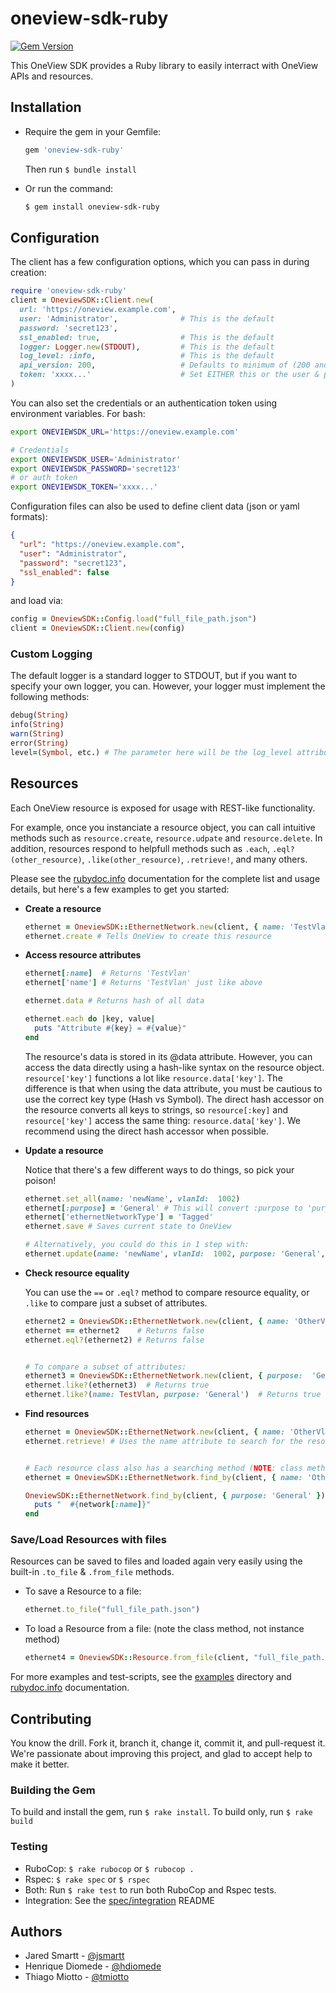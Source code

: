 # oneview-sdk-ruby
[![Gem Version](https://badge.fury.io/rb/oneview-sdk-ruby.svg)](https://badge.fury.io/rb/oneview-sdk-ruby)


This OneView SDK provides a Ruby library to easily interract with OneView APIs and resources.

## Installation
- Require the gem in your Gemfile:
  
  ```ruby
  gem 'oneview-sdk-ruby'
  ```
  
  Then run `$ bundle install`
- Or run the command:
  
  ```bash
  $ gem install oneview-sdk-ruby
  ```


## Configuration
The client has a few configuration options, which you can pass in during creation:

```ruby
require 'oneview-sdk-ruby'
client = OneviewSDK::Client.new(
  url: 'https://oneview.example.com',
  user: 'Administrator',              # This is the default
  password: 'secret123',
  ssl_enabled: true,                  # This is the default
  logger: Logger.new(STDOUT),         # This is the default
  log_level: :info,                   # This is the default
  api_version: 200,                   # Defaults to minimum of (200 and appliance API version)
  token: 'xxxx...'                    # Set EITHER this or the user & password
)
```

You can also set the credentials or an authentication token using environment variables. For bash:

```bash
export ONEVIEWSDK_URL='https://oneview.example.com'

# Credentials
export ONEVIEWSDK_USER='Administrator'
export ONEVIEWSDK_PASSWORD='secret123'
# or auth token
export ONEVIEWSDK_TOKEN='xxxx...'
```

Configuration files can also be used to define client data (json or yaml formats):

```json
{
  "url": "https://oneview.example.com",
  "user": "Administrator",
  "password": "secret123",
  "ssl_enabled": false
}
```

and load via:

```ruby
config = OneviewSDK::Config.load("full_file_path.json")
client = OneviewSDK::Client.new(config)
```

### Custom Logging
The default logger is a standard logger to STDOUT, but if you want to specify your own logger, you can.  However, your logger must implement the following methods:

```ruby
debug(String)
info(String)
warn(String)
error(String)
level=(Symbol, etc.) # The parameter here will be the log_level attribute
```

## Resources
Each OneView resource is exposed for usage with REST-like functionality.

For example, once you instanciate a resource object, you can call intuitive methods such as `resource.create`, `resource.udpate` and `resource.delete`. In addition, resources respond to helpfull methods such as `.each`, `.eql?(other_resource)`, `.like(other_resource)`, `.retrieve!`, and many others.

Please see the [rubydoc.info](http://www.rubydoc.info/gems/oneview-sdk-ruby) documentation for the complete list and usage details, but here's a few examples to get you started:

- **Create a resource**
  
  ```ruby
  ethernet = OneviewSDK::EthernetNetwork.new(client, { name: 'TestVlan', vlanId:  1001, purpose:  'General' })
  ethernet.create # Tells OneView to create this resource
  ```

- **Access resource attributes**
  
  ```ruby
  ethernet[:name]  # Returns 'TestVlan'
  ethernet['name'] # Returns 'TestVlan' just like above
  
  ethernet.data # Returns hash of all data
  
  ethernet.each do |key, value|
    puts "Attribute #{key} = #{value}"
  end
  ```
  
  The resource's data is stored in its @data attribute.  However, you can access the data directly using a hash-like syntax on the resource object. `resource['key']` functions a lot like `resource.data['key']`. The difference is that when using the data attribute, you must be cautious to use the correct key type (Hash vs Symbol).
  The direct hash accessor on the resource converts all keys to strings, so `resource[:key]` and `resource['key']` access the same thing: `resource.data['key']`.
  We recommend using the direct hash accessor when possible.

- **Update a resource**
  
  Notice that there's a few different ways to do things, so pick your poison!
  ```ruby
  ethernet.set_all(name: 'newName', vlanId:  1002)
  ethernet[:purpose] = 'General' # This will convert :purpose to 'purpose' under the hood.
  ethernet['ethernetNetworkType'] = 'Tagged'
  ethernet.save # Saves current state to OneView
  
  # Alternatively, you could do this in 1 step with:
  ethernet.update(name: 'newName', vlanId:  1002, purpose: 'General', ethernetNetworkType: 'Tagged')
  ```

- **Check resource equality**
  
  You can use the `==`  or `.eql?` method to compare resource equality, or `.like` to compare just a subset of attributes.
  ```ruby
  ethernet2 = OneviewSDK::EthernetNetwork.new(client, { name: 'OtherVlan', vlanId:  1000, purpose:  'General' })
  ethernet == ethernet2    # Returns false
  ethernet.eql?(ethernet2) # Returns false
  
  
  # To compare a subset of attributes:
  ethernet3 = OneviewSDK::EthernetNetwork.new(client, { purpose:  'General' })
  ethernet.like?(ethernet3)  # Returns true
  ethernet.like?(name: TestVlan, purpose: 'General')  # Returns true
  ```


- **Find resources**
  
  ```ruby
  ethernet = OneviewSDK::EthernetNetwork.new(client, { name: 'OtherVlan' })
  ethernet.retrieve! # Uses the name attribute to search for the resource on the server and update the data in this object.
  
  
  # Each resource class also has a searching method (NOTE: class method, not instance method)
  ethernet = OneviewSDK::EthernetNetwork.find_by(client, { name: 'OtherVlan' }).first
  
  OneviewSDK::EthernetNetwork.find_by(client, { purpose: 'General' }).each do |network|
    puts "  #{network[:name]}"
  end
  ```

### Save/Load Resources with files
Resources can be saved to files and loaded again very easily using the built-in `.to_file` & `.from_file` methods.

 - To save a Resource to a file:
   
   ```ruby
   ethernet.to_file("full_file_path.json")
   ```
 - To load a Resource from a file: (note the class method, not instance method)
   
   ```ruby
   ethernet4 = OneviewSDK::Resource.from_file(client, "full_file_path.json")
   ```


For more examples and test-scripts, see the [examples](examples/) directory and [rubydoc.info](http://www.rubydoc.info/gems/oneview-sdk-ruby) documentation.

## Contributing
You know the drill. Fork it, branch it, change it, commit it, and pull-request it. We're passionate about improving this project, and glad to accept help to make it better.

### Building the Gem
To build and install the gem, run `$ rake install`. To build only, run `$ rake build`

### Testing
 - RuboCop: `$ rake rubocop` or `$ rubocop .`
 - Rspec: `$ rake spec` or `$ rspec`
 - Both: Run `$ rake test` to run both RuboCop and Rspec tests.
 - Integration: See the [spec/integration](spec/integration/) README

## Authors
 - Jared Smartt - [@jsmartt](https://github.com/jsmartt)
 - Henrique Diomede - [@hdiomede](https://github.com/hdiomede)
 - Thiago Miotto - [@tmiotto](https://github.com/tmiotto)

